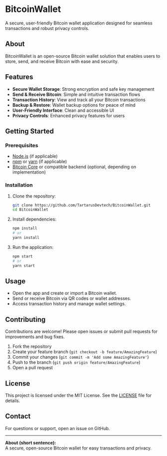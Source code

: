 # BitcoinWallet

A secure, user-friendly Bitcoin wallet application designed for seamless transactions and robust privacy controls.

## About

BitcoinWallet is an open-source Bitcoin wallet solution that enables users to store, send, and receive Bitcoin with ease and security.

## Features

- **Secure Wallet Storage**: Strong encryption and safe key management
- **Send & Receive Bitcoin**: Simple and intuitive transaction flows
- **Transaction History**: View and track all your Bitcoin transactions
- **Backup & Restore**: Wallet backup options for peace of mind
- **User-Friendly Interface**: Clean and accessible UI
- **Privacy Controls**: Enhanced privacy features for users

## Getting Started

### Prerequisites

- [Node.js](https://nodejs.org/) (if applicable)
- [npm](https://www.npmjs.com/) or [yarn](https://yarnpkg.com/) (if applicable)
- [Bitcoin Core](https://bitcoin.org/en/bitcoin-core/) or compatible backend (optional, depending on implementation)

### Installation

1. Clone the repository:
   ```bash
   git clone https://github.com/TartarusDevtech/BitcoinWallet.git
   cd BitcoinWallet
   ```

2. Install dependencies:
   ```bash
   npm install
   # or
   yarn install
   ```

3. Run the application:
   ```bash
   npm start
   # or
   yarn start
   ```

## Usage

- Open the app and create or import a Bitcoin wallet.
- Send or receive Bitcoin via QR codes or wallet addresses.
- Access transaction history and manage wallet settings.

## Contributing

Contributions are welcome! Please open issues or submit pull requests for improvements and bug fixes.

1. Fork the repository
2. Create your feature branch (`git checkout -b feature/AmazingFeature`)
3. Commit your changes (`git commit -m 'Add some AmazingFeature'`)
4. Push to the branch (`git push origin feature/AmazingFeature`)
5. Open a pull request

## License

This project is licensed under the MIT License. See the [LICENSE](LICENSE) file for details.

## Contact

For questions or support, open an issue on GitHub.

---

**About (short sentence):**  
A secure, open-source Bitcoin wallet for easy transactions and privacy.
